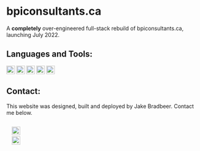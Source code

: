 # bpiconsultants.ca

A **completely** over-engineered full-stack rebuild of bpiconsultants.ca, launching July 2022.


## Languages and Tools:
<code><img height="22" src="https://img.shields.io/badge/TypeScript-007ACC?style=for-the-badge&logo=typescript&logoColor=white"></code>
<code><img height="22" src="https://img.shields.io/badge/React-20232A?style=for-the-badge&logo=react&logoColor=61DAFB"></code>
<code><img height="22" src="https://img.shields.io/badge/HTML5-E34F26?style=for-the-badge&logo=html5&logoColor=white"></code>
<code><img height="22" src="https://img.shields.io/badge/CSS3-1572B6?style=for-the-badge&logo=css3&logoColor=white"></code>
<code><img height="22" src="https://img.shields.io/badge/webpack-%238DD6F9.svg?style=for-the-badge&logo=webpack&logoColor=black"></code>

## Contact: 
This website was designed, built and deployed by Jake Bradbeer. Contact me below.

<code>
  <img height="22" src="https://img.shields.io/badge/Gmail-D14836?style=for-the-badge&logo=gmail&logoColor=white">
  <a href="[https://www.linkedin.com/in/jacobbradbeer/](https://www.linkedin.com/in/jacobbradbeer/)"><img height="22" src="https://img.shields.io/badge/LinkedIn-0077B5?style=for-the-badge&logo=linkedin&logoColor=white"></a>
</code>
